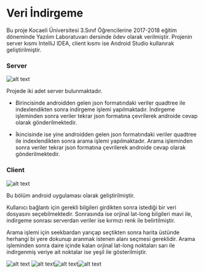 # Veri İndirgeme
Bu proje Kocaeli Üniversitesi 3.Sınıf Öğrencilerine 2017-2018 eğitim döneminde Yazılım Laboratuvarı dersinde ödev olarak verilmiştir. Projenin server kısmı IntelliJ IDEA, client kısmı ise Android Studio kullanırak geliştirilmiştir. 


### Server
![alt text](https://github.com/satilmisyusuf/veri-indirgeme/blob/master/images/gezinge2.png)

Projede iki adet server bulunmaktadır. 
 
- Birincisinde androidden gelen json formatındaki veriler quadtree ile indexlendikten sonra indirgeme işlemi yapılmaktadır. İndirgeme işleminden sonra veriler tekrar json formatına çevrilerek androide cevap olarak gönderilmektedir.

- İkincisinde ise yine androidden gelen json formatındaki veriler quadtree ile indexlendikten sonra arama işlemi yapılmaktadır. Arama işleminden sonra veriler tekrar json formatına çevrilerek androide cevap olarak gönderilmektedir.

### Client
![alt text](https://github.com/satilmisyusuf/veri-indirgeme/blob/master/images/gezinge.gif)

Bu bölüm android uygulaması olarak geliştirilmiştir. 

Kullanıcı bağlantı için gerekli bilgileri girdikten sonra istediği bir veri dosyasını seçebilmektedir. Sonrasında ise orjinal lat-long bilgileri mavi ile, indirgeme sonrası serverdan veriler ise kırmızı renk ile belirtilmiştir. 

Arama işlemi için seekbardan yarıçap seçtikten sonra harita üstünde herhangi bi yere dokunup aranmak istenen alanı seçmesi gereklidir. Arama işleminden sonra daire içinde kalan orjinal lat-long noktaları sarı ile indirgenmiş veriye ait noktalar ise yeşil ile gösterilmiştir.


![alt text](https://github.com/satilmisyusuf/veri-indirgeme/blob/master/images/listview_res.png) ![alt text](https://github.com/satilmisyusuf/veri-indirgeme/blob/master/images/indirgeme_res.png)![alt text](https://github.com/satilmisyusuf/veri-indirgeme/blob/master/images/arama1_res.png)![alt text](https://github.com/satilmisyusuf/veri-indirgeme/blob/master/images/arama2_res.png)



